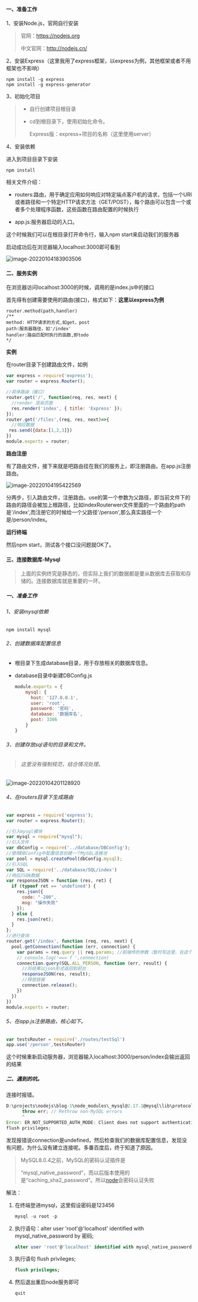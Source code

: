 #### 一、准备工作

1、安装Node.js，官网自行安装

> 官网：https://nodejs.org
>
> 中文官网：http://nodejs.cn/

2、安装Express（这里我用了express框架，以express为例，其他框架或者不用框架也不影响）

```nginx
npm install -g express
npm install -g express-generator
```

3、初始化项目

> - 自行创建项目根目录
>
> - cd到根目录下，使用初始化命令。
>
>   Express版：express+项目的名称（这里使用server）

4、安装依赖

进入到项目目录下安装

```nginx
npm install
```

相关文件介绍：

- routers:路由，用于确定应用如何响应对特定端点客户机的请求，包括一个URI或者路径和一个特定HTTP请求方法（GET/POST），每个路由可以包含一个或者多个处理程序函数，这些函数在路由配置的时候执行

- app.js:服务器启动的入口。

这个时候我们可以在根目录打开命令行，输入npm start来启动我们的服务器

启动成功后在浏览器输入localhost:3000即可看到

![image-20220104183903506](https://gitee.com/p_pj/pig/raw/master/img/image-20220104183903506.png)



#### 二、服务实例

在浏览器访问localhost:3000的时候，调用的是index.js中的接口

首先得有创建需要使用的路由(接口)，格式如下：**这里以express为例**

```nginx
router.method(path,handler)
/**
method: HTTP请求的方式,如get，post
path:服务器路径，如'/index'
handler:路由匹配时执行的函数,即todo
*/
```

**实例**

在router目录下创建路由文件，如例

```js
var express = require('express');
var router = express.Router();

//具体路由（接口）
router.get('/', function(req, res, next) {
  //render 渲染页面
  res.render('index', { title: 'Express' }); 
});
router.get('/files',(req, res, next)=>{
  //响应数据
 res.send({data:[1,2,3]})
})
module.exports = router;
```

**路由注册**

有了路由文件，接下来就是吧路由挂在我们的服务上，即注册路由。在app.js注册路由。

![image-20220104195422569](https://gitee.com/p_pj/pig/raw/master/img/image-20220104195422569.png)

分两步，引入路由文件，注册路由。use的第一个参数为父路径，即当前文件下的路由的路径会被加上根路径，比如indexRouterwen文件里面的一个路由的path是'/index',而注册它的时候给一个父路径'/person',那么真实路径一个是/person/index。

**运行终端**

然后npm start，测试各个接口没问题就OK了。

#### 三、连接数据库-Mysql

> 上面的实例终究是静态的，但实际上我们的数据都是要从数据库去获取和存储的。连接数据库就是重要的一环。

##### 一、准备工作

###### 1、安装mysql依赖

```yacas
npm install mysql
```

###### 2、创建数据库配置信息

- 根目录下生成database目录，用于存放相关的数据库信息。

- database目录中新建DBConfig.js

  ```js
  module.exports = { 
      mysql: { 
        host: '127.0.0.1', 
        user: 'root', 
        password: '密码', 
        database: '数据库名', 
        post: 3306 
      } 
  }
  ```

###### 3、创建存放sql语句的目录和文件。

> ###### 这里没有强制规范，结合情况处理。

![image-20220104201128920](https://gitee.com/p_pj/pig/raw/master/img/image-20220104201128920.png)

######   4、在routers目录下生成路由

```js
var express = require('express');
var router = express.Router();

//引入mysql模块
var mysql = require("mysql");
//引入文件
var dbConfig = require('../database/DBConfig'); 
//使用DBConfig中配置信息创建一个MySQL连接池
var pool = mysql.createPool(dbConfig.mysql);
//引入SQL
var SQL = require('../database/SQL/index')
//响应JSON数据
var responseJSON = function (res, ret) {
  if (typeof ret == 'undefined') {
    res.json({
      code: "-200",
      msg: "操作失败"
    });
  } else {
    res.json(ret);
  }
};
//进行查询
router.get('/index', function (req, res, next) {
  pool.getConnection(function (err, connection) {
    var params = req.query || req.params; //前端传的参数（暂时写这里，在这个例子中没用）
    // console.log('=== f ',connection)
    connection.query(SQL.ALL_PERSON, function (err, result) {
      //将结果以json形式返回到前台
      responseJSON(res, result);
      //释放链接
      connection.release();
    })
  })
})
module.exports = router;

```

###### 5、在app.js注册路由，核心如下。

```js
var testsRouter = require('./routes/testSql')
app.use('/person',testsRouter)
```

这个时候重新启动服务器，浏览器输入localhost:3000/person/index会输出返回的结果



##### 二、遇到的坑。

连接时报错。

```js
D:\projects\nodejs\blog-1\node_modules\_mysql@2.17.1@mysql\lib\protocol\Parser.js:437
      throw err; // Rethrow non-MySQL errors
      ^
Error: ER_NOT_SUPPORTED_AUTH_MODE: Client does not support authentication protocol requested by server; consider upgrading MySQL client
flush privileges;
```

发现报错说connection是undefined，然后检查我们的数据库配置信息，发现没有问题，为什么没有建立连接呢。多番百度后，终于知道了原因。

> MySQL8.0.4之前，MySQL的密码认证插件是
>
> “mysql_native_password”，而以后版本使用的是“caching_sha2_password”。所以[node](https://so.csdn.net/so/search?q=node)会密码认证失败
>

解法：

1. 在终端登进mysql，这里假设密码是123456

   ```sql
   mysql -u root -p 
   ```

2. 执行语句：alter user 'root'@'localhost' identified with mysql_native_password by 密码;

   ```sql
   alter user 'root'@'localhost' identified with mysql_native_password by '123456';
   ```

3. 执行语句 flush privileges;

   ```sql
   flush privileges;
   ```

4. 然后退出重启node服务即可

   ```sql
   quit
   ```




